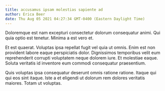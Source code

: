 ```yaml
---
title: accusamus ipsam molestias sapiente ad
author: Erica Beer
date: Thu Aug 05 2021 04:27:34 GMT-0400 (Eastern Daylight Time)
---
```

Doloremque est nam excepturi consectetur dolorum consequatur animi. Qui quia optio est tenetur. Minima a est vero et.

 Et est quaerat. Voluptas ipsa repellat fugit vel quia ut omnis. Enim est non provident labore eaque perspiciatis dolor. Dignissimos temporibus velit eum reprehenderit corrupti voluptatem neque dolorem iure. Et molestiae eaque. Soluta veritatis id inventore eum commodi consequatur praesentium.

 Quis voluptas ipsa consequatur deserunt omnis ratione ratione. Itaque qui qui eos sint itaque. Iste a et eligendi ut dolorum rem dolores veritatis maiores. Totam ut voluptas.